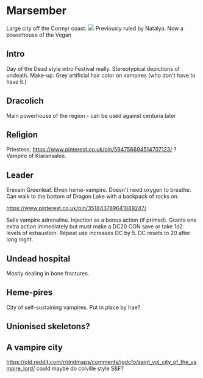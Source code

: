 # Marsember
Large city off the Cormyr coast.
![](marsember.jpg)
Previously ruled by Natalya. Now a powerhouse of the Vegan

## Intro
Day of the Dead style intro
Festival really. Stereotypical depictions of undeath. Make-up. Grey artificial hair color on vampires (who don't have to have it.)

## Dracolich
Main powerhouse of the region - can be used against centuria later

## Religion
Priestess; https://www.pinterest.co.uk/pin/594756694514707123/ ?
Vampire of Kiaransalee.

## Leader
Erevain Greenleaf. Elven heme-vampire. Doesn't need oxygen to breathe. Can walk to the bottom of Dragon Lake with a backpack of rocks on.

https://www.pinterest.co.uk/pin/351843789641889247/

Sells vampire adrenaline. Injection as a bonus action (if primed). Grants one extra action immediately but must make a DC20 CON save or take 1d2 levels of exhaustion. Repeat use increases DC by 5. DC resets to 20 after long night.

## Undead hospital
Mostly dealing in bone fractures.


## Heme-pires
City of self-sustaining vampires. Put in place by Irae?

## Unionised skeletons?

## A vampire city
https://old.reddit.com/r/dndmaps/comments/igdcfo/saint_vol_city_of_the_vampire_lord/
could maybe do colville style S&F?
